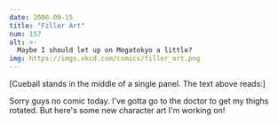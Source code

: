 ```yaml
---
date: 2006-09-15
title: "Filler Art"
num: 157
alt: >-
  Maybe I should let up on Megatokyo a little?
img: https://imgs.xkcd.com/comics/filler_art.png
---
```

[Cueball stands in the middle of a single panel. The text above reads:]

Sorry guys no comic today. I've gotta go to the doctor to get my thighs rotated. But here's some new character art I'm working on!